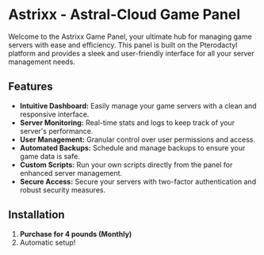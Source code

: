 # Astrixx - Astral-Cloud Game Panel

Welcome to the Astrixx Game Panel, your ultimate hub for managing game servers with ease and efficiency. This panel is built on the Pterodactyl platform and provides a sleek and user-friendly interface for all your server management needs.

## Features
- **Intuitive Dashboard:** Easily manage your game servers with a clean and responsive interface.
- **Server Monitoring:** Real-time stats and logs to keep track of your server's performance.
- **User Management:** Granular control over user permissions and access.
- **Automated Backups:** Schedule and manage backups to ensure your game data is safe.
- **Custom Scripts:** Run your own scripts directly from the panel for enhanced server management.
- **Secure Access:** Secure your servers with two-factor authentication and robust security measures.

## Installation
1. **Purchase for 4 pounds (Monthly)**
2. Automatic setup!

